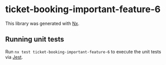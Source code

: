 # ticket-booking-important-feature-6

This library was generated with [Nx](https://nx.dev).

## Running unit tests

Run `nx test ticket-booking-important-feature-6` to execute the unit tests via [Jest](https://jestjs.io).
